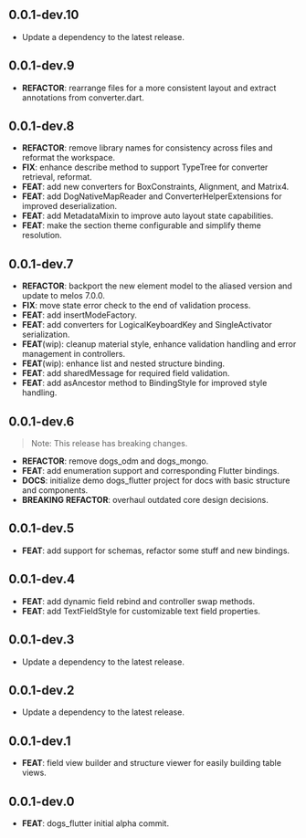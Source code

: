 ## 0.0.1-dev.10

 - Update a dependency to the latest release.

## 0.0.1-dev.9

 - **REFACTOR**: rearrange files for a more consistent layout and extract annotations from converter.dart.

## 0.0.1-dev.8

 - **REFACTOR**: remove library names for consistency across files and reformat the workspace.
 - **FIX**: enhance describe method to support TypeTree for converter retrieval, reformat.
 - **FEAT**: add new converters for BoxConstraints, Alignment, and Matrix4.
 - **FEAT**: add DogNativeMapReader and ConverterHelperExtensions for improved deserialization.
 - **FEAT**: add MetadataMixin to improve auto layout state capabilities.
 - **FEAT**: make the section theme configurable and simplify theme resolution.

## 0.0.1-dev.7

 - **REFACTOR**: backport the new element model to the aliased version and update to melos 7.0.0.
 - **FIX**: move state error check to the end of validation process.
 - **FEAT**: add insertModeFactory.
 - **FEAT**: add converters for LogicalKeyboardKey and SingleActivator serialization.
 - **FEAT**(wip): cleanup material style, enhance validation handling and error management in controllers.
 - **FEAT**(wip): enhance list and nested structure binding.
 - **FEAT**: add sharedMessage for required field validation.
 - **FEAT**: add asAncestor method to BindingStyle for improved style handling.

## 0.0.1-dev.6

> Note: This release has breaking changes.

 - **REFACTOR**: remove dogs_odm and dogs_mongo.
 - **FEAT**: add enumeration support and corresponding Flutter bindings.
 - **DOCS**: initialize demo dogs_flutter project for docs with basic structure and components.
 - **BREAKING** **REFACTOR**: overhaul outdated core design decisions.

## 0.0.1-dev.5

 - **FEAT**: add support for schemas, refactor some stuff and new bindings.

## 0.0.1-dev.4

 - **FEAT**: add dynamic field rebind and controller swap methods.
 - **FEAT**: add TextFieldStyle for customizable text field properties.

## 0.0.1-dev.3

 - Update a dependency to the latest release.

## 0.0.1-dev.2

 - Update a dependency to the latest release.

## 0.0.1-dev.1

 - **FEAT**: field view builder and structure viewer for easily building table views.

## 0.0.1-dev.0
 - **FEAT**: dogs_flutter initial alpha commit.

